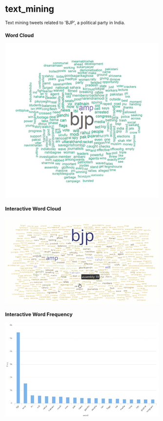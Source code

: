 # text_mining
Text mining tweets related to 'BJP', a political party in India.

### Word Cloud

![Word-Cloud](word_cloud_2.jpeg)

### Interactive Word Cloud

![Interactive Word-Cloud](interactive_word_cloud.gif)

### Interactive Word Frequency

![Interactive Word Frequecy](word_frequency.gif)

